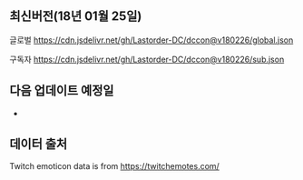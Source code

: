 <!-- 업데이트시 chat.lastorder.xyz twitch proxy도 수정할것!!! -->
## 최신버전(18년 01월 25일)
글로벌 https://cdn.jsdelivr.net/gh/Lastorder-DC/dccon@v180226/global.json

구독자 https://cdn.jsdelivr.net/gh/Lastorder-DC/dccon@v180226/sub.json

## 다음 업데이트 예정일
-

## 데이터 출처
Twitch emoticon data is from https://twitchemotes.com/
